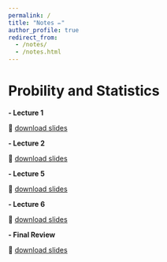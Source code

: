 ```yaml
---
permalink: /
title: "Notes ✏️"
author_profile: true
redirect_from: 
  - /notes/
  - /notes.html
---
```


# Probility and Statistics

**- Lecture 1** 

🔗 [download slides](../files/Chapter1.pdf)

**- Lecture 2** 

🔗 [download slides](../files/Chapter2.pdf)

**- Lecture 5** 

🔗 [download slides](../files/Chapter5.pdf)

**- Lecture 6** 

🔗 [download slides](../files/Chapter6.pdf)

**- Final Review** 

🔗 [download slides](../files/FinalReview2.pdf)
